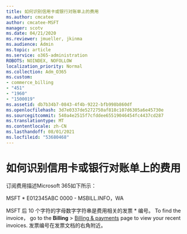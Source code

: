 ```yaml
---
title: 如何识别信用卡或银行对账单上的费用
ms.author: cmcatee
author: cmcatee-MSFT
manager: scotv
ms.date: 04/21/2020
ms.reviewer: jmueller, jkinma
ms.audience: Admin
ms.topic: article
ms.service: o365-administration
ROBOTS: NOINDEX, NOFOLLOW
localization_priority: Normal
ms.collection: Adm_O365
ms.custom:
- commerce_billing
- "451"
- "1960"
- "1500019"
ms.assetid: db7b34b7-0843-4f4b-9222-bfb998b860df
ms.openlocfilehash: 3d7e0337de5272750af818c107d6305a6e45730e
ms.sourcegitcommit: 540a4e2515f7cfddee65519046454fc4437cd287
ms.translationtype: MT
ms.contentlocale: zh-CN
ms.lasthandoff: 08/01/2021
ms.locfileid: "53680468"
---
```

# <a name="how-to-identify-a-charge-on-your-credit-card-or-bank-statement"></a>如何识别信用卡或银行对账单上的费用

订阅费用描述Microsoft 365如下所示：
  
MSFT \* E012345ABC 0000 - MSBILL.INFO，WA
  
MSFT 后 10 个字符的字母数字字符串是费用相关的发票 \* 编号。 To find the invoice， go to the **Billing** \> [Billing & payments](https://go.microsoft.com/fwlink/p/?linkid=848039) page to view your recent invoices. 发票编号在发票文档的右角附近。
